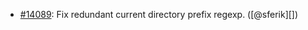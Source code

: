 * [#14089](https://github.com/rubocop/rubocop/pull/14089): Fix redundant current directory prefix regexp. ([@sferik][])
